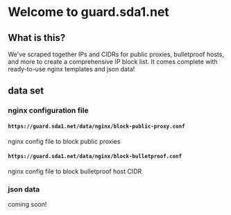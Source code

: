 # Welcome to guard.sda1.net
## What is this?
We've scraped together IPs and CIDRs for public proxies, bulletproof hosts, and more to create a comprehensive IP block list. It comes complete with ready-to-use nginx templates and json data!

## data set

### nginx configuration file
#### `https://guard.sda1.net/data/nginx/block-public-proxy.conf`
nginx config file to block public proxies

#### `https://guard.sda1.net/data/nginx/block-bulletproof.conf`
nginx config file to block bulletproof host CIDR

### json data
coming soon!